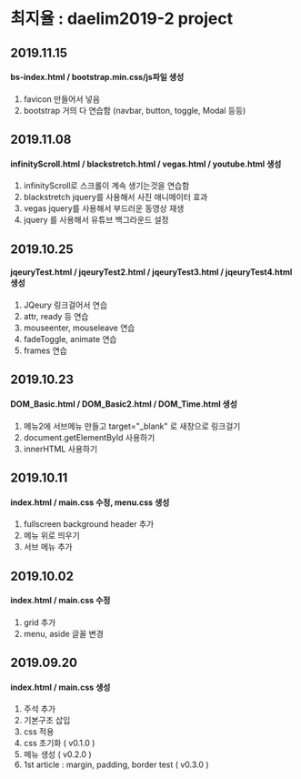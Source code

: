 # 최지율 : daelim2019-2 project

## 2019.11.15
#### bs-index.html / bootstrap.min.css/js파일 생성
1. favicon 만들어서 넣음
2. bootstrap 거의 다 연습함 (navbar, button, toggle, Modal 등등)

## 2019.11.08
#### infinityScroll.html / blackstretch.html / vegas.html / youtube.html 생성
1. infinityScroll로 스크롤이 계속 생기는것을 연습함
2. blackstretch jquery를 사용해서 사진 애니메이터 효과
3. vegas jquery를 사용해서 부드러운 동영상 재생
4. jquery 를 사용해서 유튜브 백그라운드 설정

## 2019.10.25
#### jqeuryTest.html / jqeuryTest2.html / jqeuryTest3.html / jqeuryTest4.html생성
1. JQeury 링크걸어서 연습
2. attr, ready 등 연습
3. mouseenter, mouseleave 연습
4. fadeToggle, animate 연습
5. frames 연습

## 2019.10.23
#### DOM_Basic.html / DOM_Basic2.html / DOM_Time.html 생성
1. 메뉴2에 서브메뉴 만들고 target="_blank" 로 새창으로 링크걸기
2. document.getElementById 사용하기
3. innerHTML 사용하기

## 2019.10.11
#### index.html / main.css 수정, menu.css 생성
1. fullscreen background header 추가
2. 메뉴 위로 띄우기
3. 서브 메뉴 추가

## 2019.10.02
#### index.html / main.css 수정
1. grid 추가
2. menu, aside 글꼴 변경

## 2019.09.20
#### index.html / main.css 생성
1. 주석 추가 <br>
2. 기본구조 삽입
3. css 적용
4. css 초기화 ( v0.1.0 )
5. 메뉴 생성 ( v0.2.0 )
6. 1st article : margin, padding, border test ( v0.3.0 )